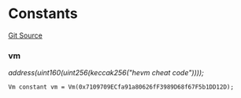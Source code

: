 # Constants
[Git Source](https://github.com/metacontract/mc/blob/main/src/devkit/Flattened.sol)

### vm
*address(uint160(uint256(keccak256("hevm cheat code"))));*


```solidity
Vm constant vm = Vm(0x7109709ECfa91a80626fF3989D68f67F5b1DD12D);
```

